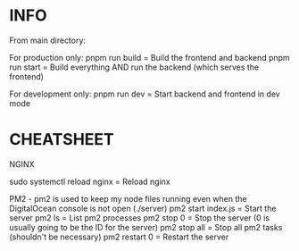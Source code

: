 # INFO

From main directory:

For production only:
pnpm run build = Build the frontend and backend
pnpm run start = Build everything AND run the backend (which serves the frontend)

For development only:
pnpm run dev = Start backend and frontend in dev mode

# CHEATSHEET

NGINX

sudo systemctl reload nginx = Reload nginx

PM2 - pm2 is used to keep my node files running even when the DigitalOcean console is not open
(./server) pm2 start index.js = Start the server
pm2 ls = List pm2 processes
pm2 stop 0 = Stop the server (0 is usually going to be the ID for the server)
pm2 stop all = Stop all pm2 tasks (shouldn't be necessary)
pm2 restart 0 = Restart the server